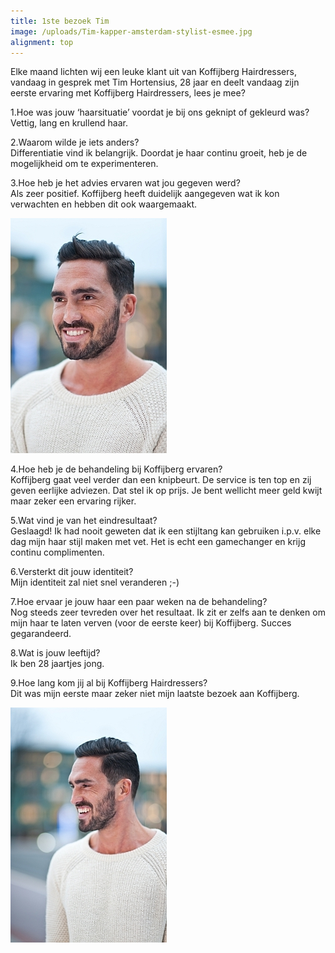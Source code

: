 ```yaml
---
title: 1ste bezoek Tim
image: /uploads/Tim-kapper-amsterdam-stylist-esmee.jpg
alignment: top
---
```



Elke maand lichten wij een leuke klant uit van Koffijberg Hairdressers, vandaag in gesprek met Tim Hortensius, 28 jaar en deelt vandaag zijn eerste ervaring met Koffijberg Hairdressers, lees je mee?

1.Hoe was jouw ‘haarsituatie’ voordat je bij ons geknipt of gekleurd was?
<br>Vettig, lang en krullend haar.

2.Waarom wilde je iets anders?
<br>Differentiatie vind ik belangrijk. Doordat je haar continu groeit, heb je de mogelijkheid om te experimenteren.

3.Hoe heb je het advies ervaren wat jou gegeven werd?
<br>Als zeer positief. Koffijberg heeft duidelijk aangegeven wat ik kon verwachten en hebben dit ook waargemaakt.

![](/uploads/versions/tim-kapper-amsterdam-mini---x----250-376x---.jpg)

4.Hoe heb je de behandeling bij Koffijberg ervaren?
<br>Koffijberg gaat veel verder dan een knipbeurt. De service is ten top en zij geven eerlijke adviezen. Dat stel ik op prijs. Je bent wellicht meer geld kwijt maar zeker een ervaring rijker.

5.Wat vind je van het eindresultaat?
<br>Geslaagd! Ik had nooit geweten dat ik een stijltang kan gebruiken i.p.v. elke dag mijn haar stijl maken met vet. Het is echt een gamechanger en krijg continu complimenten.

6.Versterkt dit jouw identiteit?
<br>Mijn identiteit zal niet snel veranderen ;-)

7.Hoe ervaar je jouw haar een paar weken na de behandeling?
<br>Nog steeds zeer tevreden over het resultaat. Ik zit er zelfs aan te denken om mijn haar te laten verven (voor de eerste keer) bij Koffijberg. Succes gegarandeerd.

8.Wat is jouw leeftijd?
<br>Ik ben 28 jaartjes jong.

9.Hoe lang kom jij al bij Koffijberg Hairdressers?
<br>Dit was mijn eerste maar zeker niet mijn laatste bezoek aan Koffijberg.

![](/uploads/versions/tim-kapper-amsterdam-mini1---x----250-376x---.jpg)